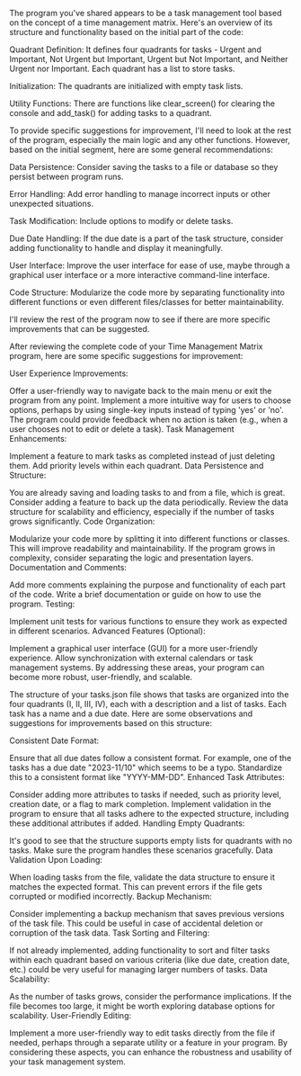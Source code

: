 The program you've shared appears to be a task management tool based on the concept of a time management matrix. Here's an overview of its structure and functionality based on the initial part of the code:

Quadrant Definition: It defines four quadrants for tasks - Urgent and Important, Not Urgent but Important, Urgent but Not Important, and Neither Urgent nor Important. Each quadrant has a list to store tasks.

Initialization: The quadrants are initialized with empty task lists.

Utility Functions: There are functions like clear_screen() for clearing the console and add_task() for adding tasks to a quadrant.

To provide specific suggestions for improvement, I'll need to look at the rest of the program, especially the main logic and any other functions. However, based on the initial segment, here are some general recommendations:

Data Persistence: Consider saving the tasks to a file or database so they persist between program runs.

Error Handling: Add error handling to manage incorrect inputs or other unexpected situations.

Task Modification: Include options to modify or delete tasks.

Due Date Handling: If the due date is a part of the task structure, consider adding functionality to handle and display it meaningfully.

User Interface: Improve the user interface for ease of use, maybe through a graphical user interface or a more interactive command-line interface.

Code Structure: Modularize the code more by separating functionality into different functions or even different files/classes for better maintainability.

I'll review the rest of the program now to see if there are more specific improvements that can be suggested. ​​

After reviewing the complete code of your Time Management Matrix program, here are some specific suggestions for improvement:

<!-- Input Validation and Error Handling:

Improve the input validation for task names, due dates, and quadrant selections. For example, validate that a task name is non-empty and that a chosen quadrant exists before proceeding.
Implement more robust error handling, especially for file operations and invalid inputs.
Date Validation and Formatting:

The due date validation can be enhanced. Currently, it only checks for format but not for the validity of the date itself (e.g., February 30th would be accepted).
Consider using a date parsing library like datetime to handle dates more effectively. -->
User Experience Improvements:

Offer a user-friendly way to navigate back to the main menu or exit the program from any point.
Implement a more intuitive way for users to choose options, perhaps by using single-key inputs instead of typing 'yes' or 'no'.
The program could provide feedback when no action is taken (e.g., when a user chooses not to edit or delete a task).
Task Management Enhancements:

<!-- Allow for moving tasks between quadrants. -->
Implement a feature to mark tasks as completed instead of just deleting them.
Add priority levels within each quadrant.
Data Persistence and Structure:

You are already saving and loading tasks to and from a file, which is great. Consider adding a feature to back up the data periodically.
Review the data structure for scalability and efficiency, especially if the number of tasks grows significantly.
Code Organization:

Modularize your code more by splitting it into different functions or classes. This will improve readability and maintainability.
If the program grows in complexity, consider separating the logic and presentation layers.
Documentation and Comments:

Add more comments explaining the purpose and functionality of each part of the code.
Write a brief documentation or guide on how to use the program.
Testing:

Implement unit tests for various functions to ensure they work as expected in different scenarios.
Advanced Features (Optional):

Implement a graphical user interface (GUI) for a more user-friendly experience.
Allow synchronization with external calendars or task management systems.
By addressing these areas, your program can become more robust, user-friendly, and scalable. ​



The structure of your tasks.json file shows that tasks are organized into the four quadrants (I, II, III, IV), each with a description and a list of tasks. Each task has a name and a due date. Here are some observations and suggestions for improvements based on this structure:

Consistent Date Format:

Ensure that all due dates follow a consistent format. For example, one of the tasks has a due date "2023-11/10" which seems to be a typo. Standardize this to a consistent format like "YYYY-MM-DD".
Enhanced Task Attributes:

Consider adding more attributes to tasks if needed, such as priority level, creation date, or a flag to mark completion.
Implement validation in the program to ensure that all tasks adhere to the expected structure, including these additional attributes if added.
Handling Empty Quadrants:

It's good to see that the structure supports empty lists for quadrants with no tasks. Make sure the program handles these scenarios gracefully.
Data Validation Upon Loading:

When loading tasks from the file, validate the data structure to ensure it matches the expected format. This can prevent errors if the file gets corrupted or modified incorrectly.
Backup Mechanism:

Consider implementing a backup mechanism that saves previous versions of the task file. This could be useful in case of accidental deletion or corruption of the task data.
Task Sorting and Filtering:

If not already implemented, adding functionality to sort and filter tasks within each quadrant based on various criteria (like due date, creation date, etc.) could be very useful for managing larger numbers of tasks.
Data Scalability:

As the number of tasks grows, consider the performance implications. If the file becomes too large, it might be worth exploring database options for scalability.
User-Friendly Editing:

Implement a more user-friendly way to edit tasks directly from the file if needed, perhaps through a separate utility or a feature in your program.
By considering these aspects, you can enhance the robustness and usability of your task management system. ​​





